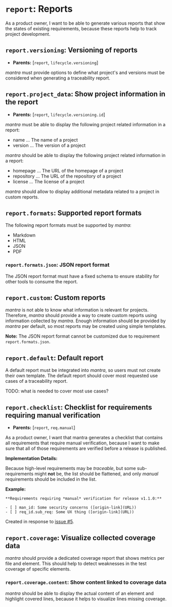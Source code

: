 # `report`: Reports

As a product owner, I want to be able to generate various reports that show the states of existing requirements,
because these reports help to track project development.

## `report.versioning`: Versioning of reports

- **Parents:** [`report`, `lifecycle.versioning`]

*mantra* must provide options to define what project's and versions must be considered when generating a traceability report.

## `report.project_data`: Show project information in the report

- **Parents:** [`report`, `lifecycle.versioning.id`]

*mantra* must be able to display the following project related information in a report:
- name ... The name of a project
- version ... The version of a project

*mantra* should be able to display the following project related information in a report:
- homepage ... The URL of the homepage of a project
- repository ... The URL of the repository of a project
- license ... The license of a project

*mantra* should allow to display additional metadata
related to a project in custom reports.

## `report.formats`: Supported report formats

The following report formats must be supported by *mantra*:

- Markdown
- HTML
- JSON
- PDF

### `report.formats.json`: JSON report format

The JSON report format must have a fixed schema to ensure stability
for other tools to consume the report.

## `report.custom`: Custom reports

*mantra* is not able to know what information is relevant for projects.
Therefore, *mantra* should provide a way to create custom reports using information collected by *mantra*.
Enough information should be provided by *mantra* per default, so most reports may be created using simple templates.

**Note:** The JSON report format cannot be customized due to requirement `report.formats.json`.

## `report.default`: Default report

A default report must be integrated into *mantra*, so users must not create
their own template.
The default report should cover most requested use cases of a traceability report.

TODO: what is needed to cover most use cases?

## `report.checklist`: Checklist for requirements requiring manual verification

- **Parents:** [`report`, `req.manual`]

As a product owner, I want that mantra generates a checklist that contains all requirements that require manual verification,
because I want to make sure that all of those requirements are verified before a release is published.

**Implementation Details:**

Because high-level requirements may be *traceable*, but some sub-requirements might **not** be,
the list should be flattened, and only *manual* requirements should be included in the list.

**Example:**

```
**Requirements requiring *manual* verification for release v1.1.0:**

- [ ] man_id: Some security concerns ([origin-link](URL))
- [ ] req_id.sub_req: Some UX thing ([origin-link](URL))
```

Created in response to [issue #5](https://github.com/mhatzl/mantra/issues/5).

## `report.coverage`: Visualize collected coverage data

*mantra* should provide a dedicated coverage report
that shows metrics per file and element.
This should help to detect weaknesses in the test coverage of specific elements.

### `report.coverage.content`: Show content linked to coverage data

*mantra* should be able to display the actual content of an element and highlight covered lines, because it helps to visualize lines missing coverage.
